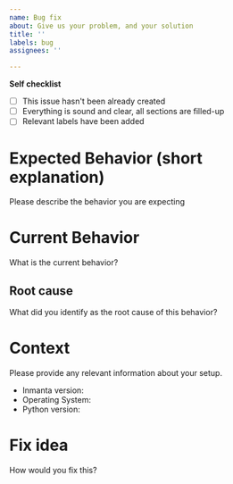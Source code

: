 ```yaml
---
name: Bug fix
about: Give us your problem, and your solution
title: ''
labels: bug
assignees: ''

---
```


**Self checklist**

 - [ ] This issue hasn't been already created
 - [ ] Everything is sound and clear, all sections are filled-up
 - [ ] Relevant labels have been added

# Expected Behavior (short explanation)

Please describe the behavior you are expecting

# Current Behavior

What is the current behavior?

## Root cause

What did you identify as the root cause of this behavior?

# Context

Please provide any relevant information about your setup. 

* Inmanta version:
* Operating System:
* Python version:

# Fix idea

How would you fix this?
